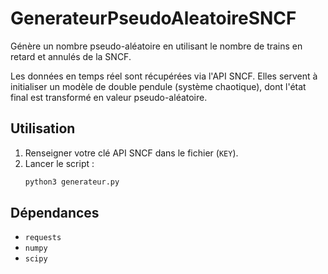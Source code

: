 # GenerateurPseudoAleatoireSNCF

Génère un nombre pseudo-aléatoire en utilisant le nombre de trains en retard et annulés de la SNCF.

Les données en temps réel sont récupérées via l'API SNCF. Elles servent à initialiser un modèle de double pendule (système chaotique), dont l'état final est transformé en valeur pseudo-aléatoire.

## Utilisation

1. Renseigner votre clé API SNCF dans le fichier (`KEY`).
2. Lancer le script :
   ```bash
   python3 generateur.py
   ```

## Dépendances

- `requests`
- `numpy`
- `scipy`
